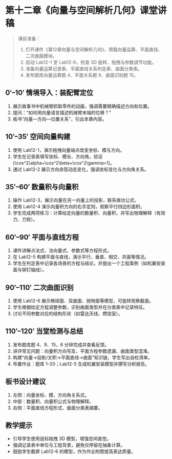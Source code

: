 # 第十二章《向量与空间解析几何》课堂讲稿

> 课前准备：
> 1. 打开课件《第12章向量与空间解析几何》，预载向量运算、平面直线、二次曲面模块。
> 2. 启动 Lab12-1 至 Lab12-6，检查 3D 旋转、拖拽与参数调节功能。
> 3. 准备向量运算记录表、平面直线关系判定表、曲面分类表。
> 4. 发布题库向量运算题 4、平面关系题 9、曲面识别题 15。

## 0′–10′ 情境导入：装配臂定位
1. 展示故事书中机械臂抓取零件的动画，强调需要精确描述方向和位置。
2. 提问：“如何用向量语言描述机械臂末端的位移？”
3. 板书“向量—方向—位置关系”，引出本章内容。

## 10′–35′ 空间向量构建
1. 使用 Lab12-1，演示拖拽向量端点改变坐标、模与方向。
2. 学生在记录表填写坐标、模长、方向角，验证 \(\cos^2\alpha+\cos^2\beta+\cos^2\gamma=1\)。
3. 通过 Lab12-2 展示方向余弦动态变化，强调坐标变化与方向角关系。

## 35′–60′ 数量积与向量积
1. 操作 Lab12-3，展示向量在另一向量上的投影，联系做功公式。
2. 使用 Lab12-4 演示向量积方向的右手定则，观察平行四边形面积。
3. 学生完成两项练习：计算给定向量的数量积、向量积，并写出物理解释（有效力、力矩）。

## 60′–90′ 平面与直线方程
1. 课件讲解点法式、法向量式、参数式等方程形式。
2. 在 Lab12-5 构建平面与直线，演示平行、垂直、相交、共面等情况。
3. 学生在判定表中记录各场景的方程与结论，并提出一个工程案例（如机翼安装面与铆钉轴线）。

## 90′–110′ 二次曲面识别
1. 使用 Lab12-6 展示椭球面、双曲面、抛物面等模型，可旋转观察截面。
2. 学生根据给定方程调整参数，识别曲面类型并在分类表中记录特征。
3. 讨论不同参数对应的结构形状（如雷达天线、燃烧室）。

## 110′–120′ 当堂检测与总结
1. 发布题库题 4、9、15，6 分钟完成并查看反馈。
2. 讲评常见问题：向量积方向写反、平面方程参数遗漏、曲面类型混淆。
3. 构建“向量→投影/叉积→平面直线→曲面”知识链，学生写出自检清单。
4. 布置作业：题库 1–20；Lab12-5 生成机翼安装模型并撰写分析报告。

## 板书设计建议
1. 左侧：向量坐标、模、方向角关系式。
2. 中部：数量积、向量积公式与物理解释。
3. 右侧：平面直线方程形式、曲面分类表摘要。

## 教学提示
- 引导学生使用鼠标拖拽 3D 模型，增强空间直觉。
- 强调记录表中单位与工程背景，避免仅停留在抽象计算。
- 鼓励学生截屏 Lab12-6 的模型，作为作业附图提高表达质量。
